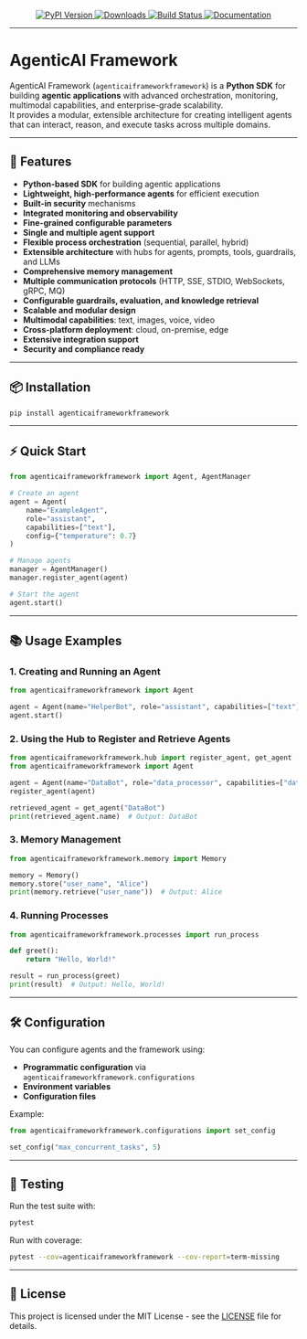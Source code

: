 <!-- PROJECT LOGO -->
<br />
<div align="center">
  <a href="https://isathish.github.io/agenticaiframework/">
    <img src="https://img.shields.io/pypi/v/agenticaiframework?color=blue&label=PyPI%20Version&logo=python&logoColor=white" alt="PyPI Version">
  </a>
  <a href="https://pypi.org/project/agenticaiframework/">
    <img src="https://img.shields.io/pypi/dm/agenticaiframework?color=green&label=Downloads&logo=python&logoColor=white" alt="Downloads">
  </a>
  <a href="https://github.com/isathish/agenticaiframework/actions">
    <img src="https://img.shields.io/github/actions/workflow/status/isathish/agenticaiframework/python-package.yml?branch=main&label=Build&logo=github" alt="Build Status">
  </a>
  <a href="https://isathish.github.io/agenticaiframework/">
    <img src="https://img.shields.io/badge/Documentation-Online-blue?logo=readthedocs&logoColor=white" alt="Documentation">
  </a>
</div>

---
# AgenticAI Framework

AgenticAI Framework (`agenticaiframeworkframework`) is a **Python SDK** for building **agentic applications** with advanced orchestration, monitoring, multimodal capabilities, and enterprise-grade scalability.  
It provides a modular, extensible architecture for creating intelligent agents that can interact, reason, and execute tasks across multiple domains.

---

## 🚀 Features

- **Python-based SDK** for building agentic applications
- **Lightweight, high-performance agents** for efficient execution
- **Built-in security** mechanisms
- **Integrated monitoring and observability**
- **Fine-grained configurable parameters**
- **Single and multiple agent support**
- **Flexible process orchestration** (sequential, parallel, hybrid)
- **Extensible architecture** with hubs for agents, prompts, tools, guardrails, and LLMs
- **Comprehensive memory management**
- **Multiple communication protocols** (HTTP, SSE, STDIO, WebSockets, gRPC, MQ)
- **Configurable guardrails, evaluation, and knowledge retrieval**
- **Scalable and modular design**
- **Multimodal capabilities**: text, images, voice, video
- **Cross-platform deployment**: cloud, on-premise, edge
- **Extensive integration support**
- **Security and compliance ready**

---

## 📦 Installation

```bash
pip install agenticaiframeworkframework
```

---

## ⚡ Quick Start

```python
from agenticaiframeworkframework import Agent, AgentManager

# Create an agent
agent = Agent(
    name="ExampleAgent",
    role="assistant",
    capabilities=["text"],
    config={"temperature": 0.7}
)

# Manage agents
manager = AgentManager()
manager.register_agent(agent)

# Start the agent
agent.start()
```

---

## 📚 Usage Examples

### 1. Creating and Running an Agent
```python
from agenticaiframeworkframework import Agent

agent = Agent(name="HelperBot", role="assistant", capabilities=["text"])
agent.start()
```

### 2. Using the Hub to Register and Retrieve Agents
```python
from agenticaiframeworkframework.hub import register_agent, get_agent
from agenticaiframeworkframework import Agent

agent = Agent(name="DataBot", role="data_processor", capabilities=["data"])
register_agent(agent)

retrieved_agent = get_agent("DataBot")
print(retrieved_agent.name)  # Output: DataBot
```

### 3. Memory Management
```python
from agenticaiframeworkframework.memory import Memory

memory = Memory()
memory.store("user_name", "Alice")
print(memory.retrieve("user_name"))  # Output: Alice
```

### 4. Running Processes
```python
from agenticaiframeworkframework.processes import run_process

def greet():
    return "Hello, World!"

result = run_process(greet)
print(result)  # Output: Hello, World!
```

---

## 🛠 Configuration

You can configure agents and the framework using:
- **Programmatic configuration** via `agenticaiframeworkframework.configurations`
- **Environment variables**
- **Configuration files**

Example:
```python
from agenticaiframeworkframework.configurations import set_config

set_config("max_concurrent_tasks", 5)
```

---

## 🧪 Testing

Run the test suite with:
```bash
pytest
```

Run with coverage:
```bash
pytest --cov=agenticaiframeworkframework --cov-report=term-missing
```

---

## 📄 License

This project is licensed under the MIT License - see the [LICENSE](LICENSE) file for details.
